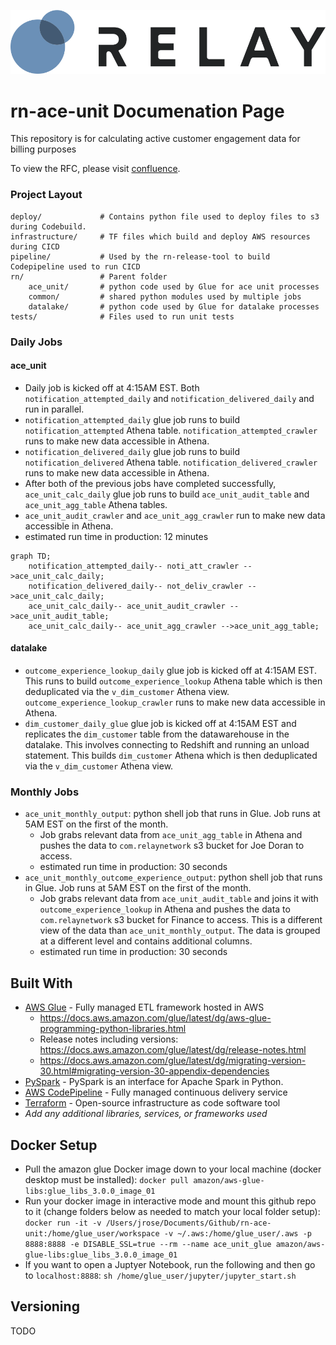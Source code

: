 
![relay](./assets/relay_network.png)
# rn-ace-unit Documenation Page

This repository is for calculating active customer engagement data for billing purposes

To view the RFC, please visit [confluence](https://rn-jira.atlassian.net/wiki/spaces/RT/pages/2253225992/RFC-0072+-+ACE+Unit+Calculation).

### Project Layout

    deploy/             # Contains python file used to deploy files to s3 during Codebuild.
    infrastructure/     # TF files which build and deploy AWS resources during CICD
    pipeline/           # Used by the rn-release-tool to build Codepipeline used to run CICD
    rn/                 # Parent folder
        ace_unit/       # python code used by Glue for ace unit processes
        common/         # shared python modules used by multiple jobs
        datalake/       # python code used by Glue for datalake processes
    tests/              # Files used to run unit tests

### Daily Jobs

#### ace_unit
- Daily job is kicked off at 4:15AM EST.  Both `notification_attempted_daily` and `notification_delivered_daily` and run in parallel.
- `notification_attempted_daily` glue job runs to build `notification_attempted` Athena table.  `notification_attempted_crawler` runs to make new data accessible in Athena.
- `notification_delivered_daily` glue job runs to build `notification_delivered` Athena table.  `notification_delivered_crawler` runs to make new data accessible in Athena.
- After both of the previous jobs have completed successfully, `ace_unit_calc_daily` glue job runs to build `ace_unit_audit_table` and `ace_unit_agg_table` Athena tables.
- `ace_unit_audit_crawler` and `ace_unit_agg_crawler` run to make new data accessible in Athena.
- estimated run time in production: 12 minutes

```mermaid
graph TD;
    notification_attempted_daily-- noti_att_crawler -->ace_unit_calc_daily;
    notification_delivered_daily-- not_deliv_crawler -->ace_unit_calc_daily;
    ace_unit_calc_daily-- ace_unit_audit_crawler -->ace_unit_audit_table;
    ace_unit_calc_daily-- ace_unit_agg_crawler -->ace_unit_agg_table;
```

#### datalake
- `outcome_experience_lookup_daily` glue job is kicked off at 4:15AM EST. This runs to build `outcome_experience_lookup` Athena table which is then deduplicated via the `v_dim_customer` Athena view.  `outcome_experience_lookup_crawler` runs to make new data accessible in Athena. 
- `dim_customer_daily_glue` glue job is kicked off at 4:15AM EST and replicates the `dim_customer` table from the datawarehouse in the datalake.  This involves connecting to Redshift and running an unload statement.  This builds `dim_customer` Athena which is then deduplicated via the `v_dim_customer` Athena view.

### Monthly Jobs
- `ace_unit_monthly_output`: python shell job that runs in Glue.  Job runs at 5AM EST on the first of the month.
    - Job grabs relevant data from `ace_unit_agg_table` in Athena and pushes the data to `com.relaynetwork` s3 bucket for Joe Doran to access.
    - estimated run time in production: 30 seconds
- `ace_unit_monthly_outcome_experience_output`: python shell job that runs in Glue.  Job runs at 5AM EST on the first of the month.
    - Job grabs relevant data from `ace_unit_audit_table` and joins it with `outcome_experience_lookup` in Athena and pushes the data to `com.relaynetwork` s3 bucket for Finance to access.  This is a different view of the data than `ace_unit_monthly_output`.  The data is grouped at a different level and contains additional columns.
    - estimated run time in production: 30 seconds

## Built With

* [AWS Glue](https://docs.aws.amazon.com/glue/latest/dg/what-is-glue.html) - Fully managed ETL framework hosted in AWS
    * https://docs.aws.amazon.com/glue/latest/dg/aws-glue-programming-python-libraries.html
    * Release notes including versions: https://docs.aws.amazon.com/glue/latest/dg/release-notes.html
    * https://docs.aws.amazon.com/glue/latest/dg/migrating-version-30.html#migrating-version-30-appendix-dependencies
* [PySpark](https://spark.apache.org/) - PySpark is an interface for Apache Spark in Python.
* [AWS CodePipeline](https://aws.amazon.com/codepipeline/) - Fully managed continuous delivery service
* [Terraform](https://www.terraform.io/) - Open-source infrastructure as code software tool
* _Add any additional libraries, services, or frameworks used_

## Docker Setup

* Pull the amazon glue Docker image down to your local machine (docker desktop must be installed):
`docker pull amazon/aws-glue-libs:glue_libs_3.0.0_image_01`
* Run your docker image in interactive mode and mount this github repo to it (change folders below as needed to match your local folder setup):
`docker run -it -v /Users/jrose/Documents/Github/rn-ace-unit:/home/glue_user/workspace -v ~/.aws:/home/glue_user/.aws -p 8888:8888 -e DISABLE_SSL=true --rm --name ace_unit_glue amazon/aws-glue-libs:glue_libs_3.0.0_image_01`
* If you want to open a Juptyer Notebook, run the following and then go to `localhost:8888`:
`sh /home/glue_user/jupyter/jupyter_start.sh`

## Versioning

TODO
